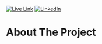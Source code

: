 [![Live Link][live-link-shield]][live-link-url]
[![LinkedIn][linkedin-shield]][linkedin-url]




# About The Project












[live-link-shield]: https://img.shields.io/badge/-LiveLink-red?style=for-the-badge&logo=red
[live-link-url]: https://wouldreadz.herokuapp.com/

[linkedin-shield]: https://img.shields.io/badge/-LinkedIn-red.svg?style=for-the-badge&logo=linkedin&colorB=red
[linkedin-url]: https://www.linkedin.com/in/andrea-jackson1/
